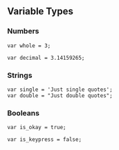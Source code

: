 ##  Variable Types

### Numbers
```
var whole = 3;

var decimal = 3.14159265;

```

### Strings

```
var single = 'Just single quotes';
var double = "Just double quotes";

```
### Booleans
```
var is_okay = true;

var is_keypress = false;

```